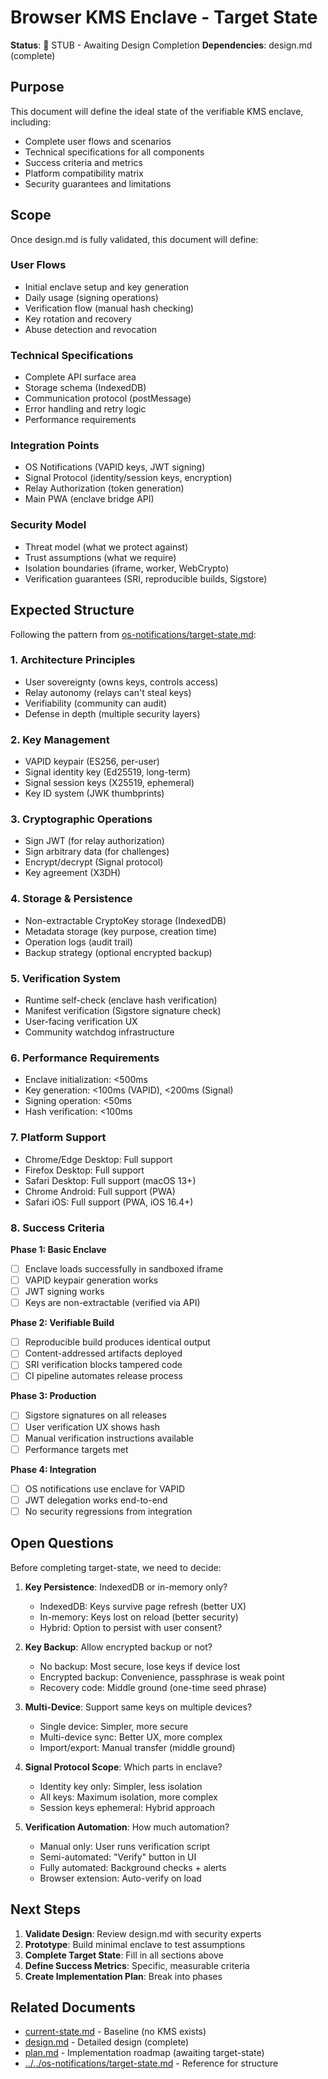 # Browser KMS Enclave - Target State

**Status**: 🚧 STUB - Awaiting Design Completion
**Dependencies**: design.md (complete)

## Purpose

This document will define the ideal state of the verifiable KMS enclave, including:
- Complete user flows and scenarios
- Technical specifications for all components
- Success criteria and metrics
- Platform compatibility matrix
- Security guarantees and limitations

## Scope

Once design.md is fully validated, this document will define:

### User Flows
- Initial enclave setup and key generation
- Daily usage (signing operations)
- Verification flow (manual hash checking)
- Key rotation and recovery
- Abuse detection and revocation

### Technical Specifications
- Complete API surface area
- Storage schema (IndexedDB)
- Communication protocol (postMessage)
- Error handling and retry logic
- Performance requirements

### Integration Points
- OS Notifications (VAPID keys, JWT signing)
- Signal Protocol (identity/session keys, encryption)
- Relay Authorization (token generation)
- Main PWA (enclave bridge API)

### Security Model
- Threat model (what we protect against)
- Trust assumptions (what we require)
- Isolation boundaries (iframe, worker, WebCrypto)
- Verification guarantees (SRI, reproducible builds, Sigstore)

## Expected Structure

Following the pattern from [os-notifications/target-state.md](../../os-notifications/target-state.md):

### 1. Architecture Principles
- User sovereignty (owns keys, controls access)
- Relay autonomy (relays can't steal keys)
- Verifiability (community can audit)
- Defense in depth (multiple security layers)

### 2. Key Management
- VAPID keypair (ES256, per-user)
- Signal identity key (Ed25519, long-term)
- Signal session keys (X25519, ephemeral)
- Key ID system (JWK thumbprints)

### 3. Cryptographic Operations
- Sign JWT (for relay authorization)
- Sign arbitrary data (for challenges)
- Encrypt/decrypt (Signal protocol)
- Key agreement (X3DH)

### 4. Storage & Persistence
- Non-extractable CryptoKey storage (IndexedDB)
- Metadata storage (key purpose, creation time)
- Operation logs (audit trail)
- Backup strategy (optional encrypted backup)

### 5. Verification System
- Runtime self-check (enclave hash verification)
- Manifest verification (Sigstore signature check)
- User-facing verification UX
- Community watchdog infrastructure

### 6. Performance Requirements
- Enclave initialization: <500ms
- Key generation: <100ms (VAPID), <200ms (Signal)
- Signing operation: <50ms
- Hash verification: <100ms

### 7. Platform Support
- Chrome/Edge Desktop: Full support
- Firefox Desktop: Full support
- Safari Desktop: Full support (macOS 13+)
- Chrome Android: Full support (PWA)
- Safari iOS: Full support (PWA, iOS 16.4+)

### 8. Success Criteria

**Phase 1: Basic Enclave**
- [ ] Enclave loads successfully in sandboxed iframe
- [ ] VAPID keypair generation works
- [ ] JWT signing works
- [ ] Keys are non-extractable (verified via API)

**Phase 2: Verifiable Build**
- [ ] Reproducible build produces identical output
- [ ] Content-addressed artifacts deployed
- [ ] SRI verification blocks tampered code
- [ ] CI pipeline automates release process

**Phase 3: Production**
- [ ] Sigstore signatures on all releases
- [ ] User verification UX shows hash
- [ ] Manual verification instructions available
- [ ] Performance targets met

**Phase 4: Integration**
- [ ] OS notifications use enclave for VAPID
- [ ] JWT delegation works end-to-end
- [ ] No security regressions from integration

## Open Questions

Before completing target-state, we need to decide:

1. **Key Persistence**: IndexedDB or in-memory only?
   - IndexedDB: Keys survive page refresh (better UX)
   - In-memory: Keys lost on reload (better security)
   - Hybrid: Option to persist with user consent?

2. **Key Backup**: Allow encrypted backup or not?
   - No backup: Most secure, lose keys if device lost
   - Encrypted backup: Convenience, passphrase is weak point
   - Recovery code: Middle ground (one-time seed phrase)

3. **Multi-Device**: Support same keys on multiple devices?
   - Single device: Simpler, more secure
   - Multi-device sync: Better UX, more complex
   - Import/export: Manual transfer (middle ground)

4. **Signal Protocol Scope**: Which parts in enclave?
   - Identity key only: Simpler, less isolation
   - All keys: Maximum isolation, more complex
   - Session keys ephemeral: Hybrid approach

5. **Verification Automation**: How much automation?
   - Manual only: User runs verification script
   - Semi-automated: "Verify" button in UI
   - Fully automated: Background checks + alerts
   - Browser extension: Auto-verify on load

## Next Steps

1. **Validate Design**: Review design.md with security experts
2. **Prototype**: Build minimal enclave to test assumptions
3. **Complete Target State**: Fill in all sections above
4. **Define Success Metrics**: Specific, measurable criteria
5. **Create Implementation Plan**: Break into phases

## Related Documents

- [current-state.md](./current-state.md) - Baseline (no KMS exists)
- [design.md](./design.md) - Detailed design (complete)
- [plan.md](./plan.md) - Implementation roadmap (awaiting target-state)
- [../../os-notifications/target-state.md](../../os-notifications/target-state.md) - Reference for structure
